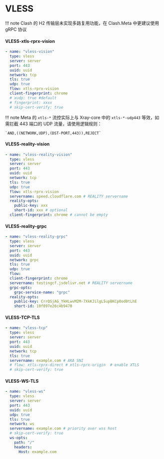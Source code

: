 # VLESS

!!! note
    Clash 的 H2 传输层未实现多路复用功能，在 Clash.Meta 中更建议使用 gRPC 协议

#### VLESS-xtls-rprx-vision

```yaml
- name: "vless-vision"
  type: vless
  server: server
  port: 443
  uuid: uuid
  network: tcp
  tls: true
  udp: true
  flow: xtls-rprx-vision 
  client-fingerprint: chrome
  # xudp: true #default
  # fingerprint: xxxx
  # skip-cert-verify: true
```

!!! note
    Meta 的 `xtls-*` 流控实际上与 Xray-core 中的 `xtls-*-udp443` 等效，如需拦截 443 端口的 UDP 流量，请使用逻辑规则：

    `AND,((NETWORK,UDP),(DST-PORT,443)),REJECT`

#### VLESS-reality-vision

```yaml
- name: "vless-reality-vision"
  type: vless
  server: server
  port: 443
  uuid: uuid
  network: tcp
  tls: true
  udp: true
  flow: xtls-rprx-vision
  servername: speed.cloudflare.com # REALITY servername
  reality-opts:
    public-key: xxx
    short-id: xxx # optional
  client-fingerprint: chrome # cannot be empty
```

#### VLESS-reality-grpc

```yaml
- name: "vless-reality-grpc"
  type: vless
  server: server
  port: 443
  uuid: uuid
  network: grpc
  tls: true
  udp: true
  flow:
  client-fingerprint: chrome
  servername: testingcf.jsdelivr.net # REALITY servername
  grpc-opts:
    grpc-service-name: "grpc"
  reality-opts:
    public-key: CrrQSjAG_YkHLwvM2M-7XkKJilgL5upBKCp0od0tLhE
    short-id: 10f897e26c4b9478
```

#### VLESS-TCP-TLS

```yaml
- name: "vless-tcp"
  type: vless
  server: server
  port: 443
  uuid: uuid
  network: tcp
  tls: true
  servername: example.com # AKA SNI
  # flow: xtls-rprx-direct # xtls-rprx-origin  # enable XTLS
  # skip-cert-verify: true

```

#### VLESS-WS-TLS

```yaml
- name: "vless-ws"
  type: vless
  server: server
  port: 443
  uuid: uuid
  udp: true
  tls: true
  network: ws
  servername: example.com # priority over wss host
  # skip-cert-verify: true
  ws-opts:
    path: "/"
    headers:
      Host: example.com
```
